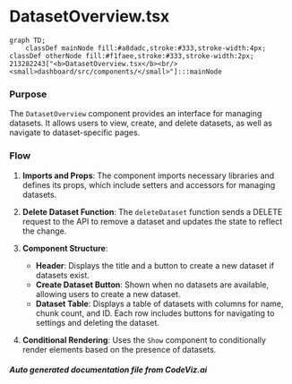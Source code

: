 # DatasetOverview.tsx

```mermaid
graph TD;
    classDef mainNode fill:#a8dadc,stroke:#333,stroke-width:4px;
classDef otherNode fill:#f1faee,stroke:#333,stroke-width:2px;
213282243["<b>DatasetOverview.tsx</b><br/><small>dashboard/src/components/</small>"]:::mainNode

```
### Purpose
The `DatasetOverview` component provides an interface for managing datasets. It allows users to view, create, and delete datasets, as well as navigate to dataset-specific pages.

### Flow
1. **Imports and Props**: The component imports necessary libraries and defines its props, which include setters and accessors for managing datasets.

2. **Delete Dataset Function**: The `deleteDataset` function sends a DELETE request to the API to remove a dataset and updates the state to reflect the change.

3. **Component Structure**:
   - **Header**: Displays the title and a button to create a new dataset if datasets exist.
   - **Create Dataset Button**: Shown when no datasets are available, allowing users to create a new dataset.
   - **Dataset Table**: Displays a table of datasets with columns for name, chunk count, and ID. Each row includes buttons for navigating to settings and deleting the dataset.

4. **Conditional Rendering**: Uses the `Show` component to conditionally render elements based on the presence of datasets.

##### Auto generated documentation file from CodeViz.ai
